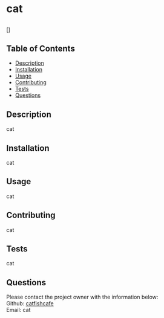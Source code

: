 
  # cat
  ## 
  []
  ## Table of Contents
  - [Description](#description)  
  - [Installation](#installation)  
  - [Usage](#usage)  
  - [Contributing](#contributing)  
  - [Tests](#tests)  
  - [Questions](#questions)  
## Description
  cat
  ## Installation
  cat
  ## Usage
  cat
  ## Contributing
  cat
  ## Tests
  cat
  ## Questions
  Please contact the project owner with the information below:  
  Github: [catfishcafe](https://github.com/catfishcafe)  
  Email: cat
  